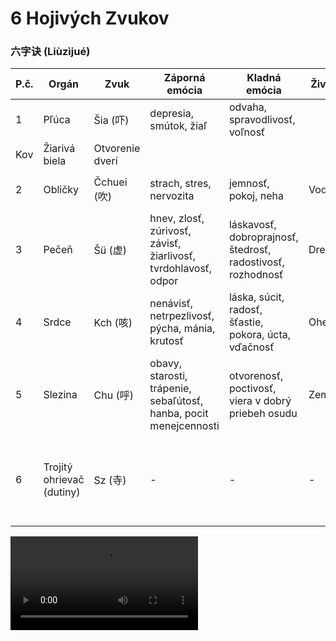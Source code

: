 # 6 Hojivých Zvukov
### 六字诀 (Liùzìjué) 

| P.č. | Orgán        | Zvuk   | Záporná emócia | Kladná emócia | Živel        | Farba/Svetlo | Názov pohybu          | 
| - |------------- |---------| ------------------------------ | ----------------- | -------------- | --------- | ------------------------- |
| 1 | Pľúca         | Šia (吓)  | depresia, smútok,  žiaľ | odvaha, spravodlivosť, voľnosť
 | Kov   | Žiarivá biela | Otvorenie dverí                             |
| 2 | Obličky       | Čchuei (吹) | strach, stres, nervozita | jemnosť, pokoj, neha | Voda   | Žiarivá čierna/tmavo modrá | Lievik                                |
| 3 | Pečeň       | Šü (虚) | hnev, zlosť, zúrivosť, závisť, žiarlivosť, tvrdohlavosť, odpor | láskavosť, dobroprajnosť, štedrosť, radostivosť, rozhodnosť | Drevo  | Žiarivá zelená | Zrkadlá pred oči                      |
| 4 | Srdce     | Kch (咳) | nenávisť, netrpezlivosť, pýcha, mánia, krutosť | láska, súcit, radosť, šťastie, pokora, úcta, vďačnosť  | Oheň  | Žiarivá červená | Modliace sa ruky                   |
| 5 | Slezina      | Chu (呼) | obavy, starosti, trápenie, sebaľútosť, hanba, pocit menejcennosti | otvorenosť, poctivosť, viera v dobrý priebeh osudu  | Zem  | Žiarivá žltá | Strieška                   |
| 6 | Trojitý ohrievač (dutiny) | Sz (寺) | -                           | -                                           | -      | -               | Oboma rukami vytláčať nebesá a hladiť trojitý žiarič |

![6 healing sounds video](https://wujiquan.sgp1.digitaloceanspaces.com/Qigong/Wujiquan-six-healing-sounds.mp4)
